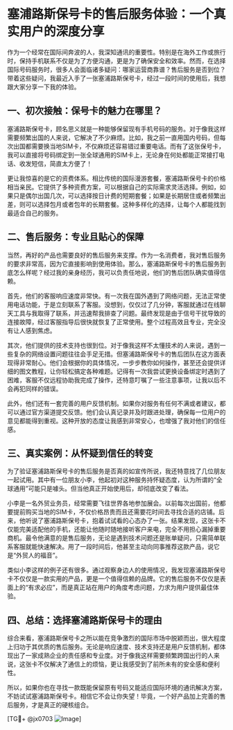 # 塞浦路斯保号卡的售后服务体验：一个真实用户的深度分享

作为一个经常在国际间奔波的人，我深知通讯的重要性。特别是在海外工作或旅行时，保持手机联系不仅是为了方便沟通，更是为了确保安全和效率。然而，在选择国际号码服务时，很多人会面临诸多疑问：哪家运营商靠谱？售后服务是否到位？带着这些疑问，我最近入手了一张塞浦路斯保号卡，经过一段时间的使用后，我想跟大家分享一下我的体验。

## 一、初次接触：保号卡的魅力在哪里？

塞浦路斯保号卡，顾名思义就是一种能够保留现有手机号码的服务。对于像我这样需要频繁出国的人来说，它解决了不少麻烦。比如，我之前一直用国内号码，但每次出国都需要换当地SIM卡，不仅麻烦还容易错过重要电话。而有了这张保号卡，我可以直接将号码绑定到一张全球通用的SIM卡上，无论身在何处都能正常接打电话、收发短信，简直太方便了！

更让我惊喜的是它的资费体系。相比传统的国际漫游套餐，塞浦路斯保号卡的价格相当亲民。它提供了多种资费方案，可以根据自己的实际需求灵活选择。例如，如果只是偶尔出国几次，可以选择按日计费的短期套餐；如果是长期居住或者频繁出差，则可以选择包月或者包年的长期套餐。这种多样化的选择，让每个人都能找到最适合自己的服务。

## 二、售后服务：专业且贴心的保障

当然，再好的产品也需要良好的售后服务来支撑。作为一名消费者，我对售后服务的要求非常高，因为它直接影响到使用体验。那么，塞浦路斯保号卡的售后服务到底怎么样呢？经过我的亲身经历，我可以负责任地说，他们的售后团队确实值得信赖。

首先，他们的客服响应速度非常快。有一次我在国外遇到了网络问题，无法正常使用电话功能，于是立刻联系了客服。没想到，仅仅过了几分钟，客服就通过在线聊天工具与我取得了联系，并迅速帮我排查了问题。最终发现是由于信号干扰导致的连接故障，经过客服指导后很快就恢复了正常使用。整个过程高效且专业，完全没有让人感到焦虑。

其次，他们提供的技术支持也很到位。对于像我这样不太懂技术的人来说，遇到一些复杂的网络设置问题往往会手足无措。但塞浦路斯保号卡的售后团队在这方面表现得非常耐心。他们会根据你的具体情况，一步步教你如何操作，甚至还会提供详细的图文教程，让你轻松搞定各种难题。记得有一次我尝试更换设备绑定时遇到了困难，客服不仅远程协助我完成了操作，还特意叮嘱了一些注意事项，让我以后不会再犯同样的错误。

此外，他们还有一套完善的用户反馈机制。如果你对服务有任何不满或者建议，都可以通过官方渠道提交反馈。他们会认真记录并及时跟进处理，确保每一位用户的意见都能得到重视。这种开放的态度让我感到非常安心，也增强了我对他们的信任感。

## 三、真实案例：从怀疑到信任的转变

为了验证塞浦路斯保号卡的售后服务是否真的如宣传所说，我还特意找了几位朋友一起试用。其中有一位朋友小李，他起初对这种服务持怀疑态度，认为所谓的“全球通用”可能只是噱头。但当他真正开始使用后，却彻底改变了看法。

小李是一名外贸业务员，经常需要飞往世界各地参加展会。以前每次出国前，他都要提前购买当地的SIM卡，不仅价格昂贵而且还需要花时间去寻找合适的店铺。后来，他听说了塞浦路斯保号卡，抱着试试看的心态办了一张。结果发现，这张卡不仅能完美适配他的手机，还能让他随时随地接听客户来电，完全不用担心漏掉重要商机。最令他满意的是售后服务，无论是遇到技术问题还是账单疑问，只需简单联系客服就能快速解决。用了一段时间后，他甚至主动向同事推荐这款产品，说它是“外贸人的福音”。

类似小李这样的例子还有很多。通过观察身边人的使用情况，我发现塞浦路斯保号卡不仅仅是一款实用的产品，更是一个值得信赖的品牌。它的售后服务不仅仅是表面上的“有求必应”，而是真正站在用户的角度考虑问题，力求为用户提供最佳体验。

## 四、总结：选择塞浦路斯保号卡的理由

综合来看，塞浦路斯保号卡之所以能在竞争激烈的国际市场中脱颖而出，很大程度上归功于其优质的售后服务。无论是响应速度、技术支持还是用户反馈机制，都体现出了一家成熟企业的责任感和专业度。对于像我这样需要频繁跨国出行的人来说，这张卡不仅解决了通信上的烦恼，更让我感受到了前所未有的安全感和便利性。

所以，如果你也在寻找一款既能保留原有号码又能适应国际环境的通讯解决方案，不妨试试塞浦路斯保号卡。相信它不会让你失望！毕竟，一个好产品加上完善的售后服务，才是真正的硬核组合。

[TG💪+ @jx0703 ![Image](https://github.com/user-attachments/assets/dbca1d08-cadb-493c-b0ec-ad6f7a83f270)]